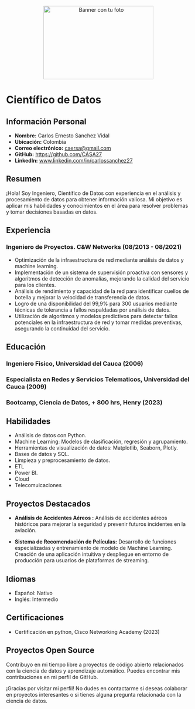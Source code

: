 
<!-- Coloca la URL directa de tu imagen en el enlace de abajo -->
<p align="center">
    <img src="https://static3.bigstockphoto.com/5/9/2/large1500/295387645.jpg" alt="Banner con tu foto" width="300" height="200">
</p>


# Científico de Datos


## Información Personal

- **Nombre:** Carlos Ernesto Sanchez Vidal
- **Ubicación:** Colombia
- **Correo electrónico:** caersa@gmail.com
- **GitHub:** https://github.com/CASA27
- **LinkedIn:** www.linkedin.com/in/carlossanchez27

## Resumen

¡Hola! Soy Ingeniero, Científico de Datos con experiencia en el análisis y procesamiento de datos para obtener información valiosa. Mi objetivo es aplicar mis habilidades y conocimientos en el área para resolver problemas y tomar decisiones basadas en datos.

## Experiencia

### Ingeniero de Proyectos. C&W Networks (08/2013 - 08/2021)

- Optimización de la infraestructura de red mediante análisis de datos y machine learning.
- Implementación de un sistema de supervisión proactiva con sensores y algoritmos de detección de anomalías, mejorando la calidad del servicio para los clientes.
- Análisis de rendimiento y capacidad de la red para identificar cuellos de botella y mejorar la velocidad de transferencia de datos.
- Logro de una disponibilidad del 99,9% para 300 usuarios mediante técnicas de tolerancia a fallos respaldadas por análisis de datos.
- Utilización de algoritmos y modelos predictivos para detectar fallos potenciales en la infraestructura de red y tomar medidas preventivas, asegurando la continuidad del servicio.

## Educación

### Ingeniero Fisico, Universidad del Cauca (2006)

### Especialista en Redes y Servicios Telematicos, Universidad del Cauca (2009)

### Bootcamp, Ciencia de Datos, + 800 hrs, Henry (2023)

## Habilidades

- Análisis de datos con Python.
- Machine Learning: Modelos de clasificación, regresión y agrupamiento.
- Herramientas de visualización de datos: Matplotlib, Seaborn, Plotly.
- Bases de datos y SQL.
- Limpieza y preprocesamiento de datos.
- ETL
- Power BI.
- Cloud
- Telecomuicaciones


## Proyectos Destacados

- **Análisis de Accidentes Aéreos :** Análisis de accidentes aéreos históricos para mejorar la seguridad y prevenir futuros incidentes en la aviación.

- **Sistema de Recomendación de Películas:** Desarrollo de funciones especializadas y entrenamiento de modelo de Machine Learning. Creación de una aplicación intuitiva y despliegue en entorno de producción para usuarios de plataformas de streaming.

## Idiomas

- Español: Nativo
- Inglés: Intermedio

## Certificaciones

- Certificación en python, Cisco Networking Academy (2023)

## Proyectos Open Source

Contribuyo en mi tiempo libre a proyectos de código abierto relacionados con la ciencia de datos y aprendizaje automático. Puedes encontrar mis contribuciones en mi perfil de GitHub.

¡Gracias por visitar mi perfil! No dudes en contactarme si deseas colaborar en proyectos interesantes o si tienes alguna pregunta relacionada con la ciencia de datos.


